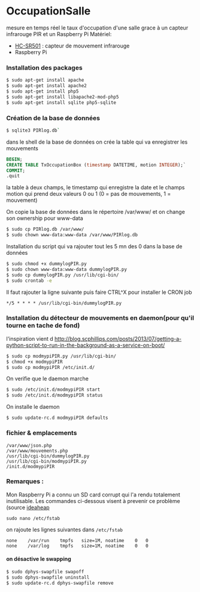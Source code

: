 # OccupationSalle
mesure en temps réel le taux d'occupation d'une salle grace à un capteur infrarouge PIR et un Raspberry Pi
Matériel:
+ [HC-SR501](http://letmeknow.fr/shop/capteurs/83-capteur-de-mouvement-infra-rouge.html?search_query=PIR&results=1) : capteur de mouvement infrarouge
+ Raspberry Pi


### Installation des packages

```bash
$ sudo apt-get install apache
$ sudo apt-get install apache2
$ sudo apt-get install php5
$ sudo apt-get install libapache2-mod-php5
$ sudo apt-get install sqlite php5-sqlite
```

### Création de la base de données

```bash
$ sqlite3 PIRlog.db`
```

dans le shell de la base de données on crée la table qui va enregistrer les mouvements
```sql
BEGIN;
CREATE TABLE TxOccupationBox (timestamp DATETIME, motion INTEGER);`
COMMIT;
.quit
```

la table à deux champs, le timestamp qui enregistre la date et le champs motion qui prend deux valeurs 0 ou 1 (0 = pas de mouvements, 1 = mouvement)

On copie la base de données dans le répertoire /var/www/ et on change son ownership pour www-data

```bash
$ sudo cp PIRlog.db /var/www/
$ sudo chown www-data:www-data /var/www/PIRlog.db
```

Installation du script qui va rajouter tout les 5 mn des 0 dans la base de données

```bash
$ sudo chmod +x dummylogPIR.py
$ sudo chown www-data:www-data dummylogPIR.py
$ sudo cp dummylogPIR.py /usr/lib/cgi-bin/
$ sudo crontab -e
```

Il faut rajouter la ligne suivante puis faire CTRL^X pour installer le CRON job

`*/5 * * * * /usr/lib/cgi-bin/dummylogPIR.py`

### Installation du détecteur de mouvements en daemon(pour qu'il tourne en tache de fond)
l'inspiration vient d http://blog.scphillips.com/posts/2013/07/getting-a-python-script-to-run-in-the-background-as-a-service-on-boot/

```bash
$ sudo cp modmypiPIR.py /usr/lib/cgi-bin/
$ chmod +x modmypiPIR
$ sudo cp modmypiPIR /etc/init.d/
```

On verifie que le daemon marche
```bash
$ sudo /etc/init.d/modmypiPIR start
$ sudo /etc/init.d/modmypiPIR status
```

On installe le daemon

`$ sudo update-rc.d modmypiPIR defaults`

### fichier & emplacements
```
/var/www/json.php
/var/www/mouvements.php
/usr/lib/cgi-bin/dummylogPIR.py
/usr/lib/cgi-bin/modmypiPIR.py
/init.d/modmypiPIR
```

### Remarques : 
Mon Raspberry Pi a connu un SD card corrupt qui l'a rendu totalement inutilisable. Les commandes ci-dessous visent à prevenir ce problème (source [ideaheap](http://www.ideaheap.com/2013/07/stopping-sd-card-corruption-on-a-raspberry-pi/)

`sudo nano /etc/fstab`

on rajoute les lignes suivantes dans `/etc/fstab`
```
none	/var/run	tmpfs	size=1M, noatime	0	0
none	/var/log	tmpfs	size=1M, noatime	0	0
```

#### on désactive le swapping

```bash
$ sudo dphys-swapfile swapoff
$ sudo dphys-swapfile uninstall
$ sudo update-rc.d dphys-swapfile remove
```
